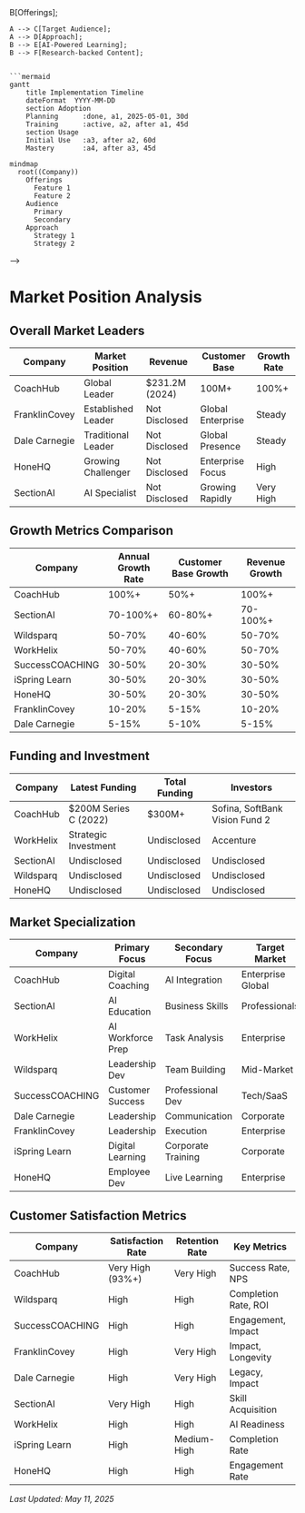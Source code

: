 <!-- Mermaid support for diagrams, flowcharts, and Gantt charts -->
<!-- Usage examples:
```mermaid
graph TD;
    A[Company] --> B[Offerings];
    A --> C[Target Audience];
    A --> D[Approach];
    B --> E[AI-Powered Learning];
    B --> F[Research-backed Content];
```

```mermaid
gantt
    title Implementation Timeline
    dateFormat  YYYY-MM-DD
    section Adoption
    Planning      :done, a1, 2025-05-01, 30d
    Training      :active, a2, after a1, 45d
    section Usage
    Initial Use   :a3, after a2, 60d
    Mastery       :a4, after a3, 45d
```

```mermaid
mindmap
  root((Company))
    Offerings
      Feature 1
      Feature 2
    Audience
      Primary
      Secondary
    Approach
      Strategy 1
      Strategy 2
```
-->
# Market Position Analysis

## Overall Market Leaders

| Company | Market Position | Revenue | Customer Base | Growth Rate |
|---------|----------------|---------|---------------|-------------|
| CoachHub | Global Leader | $231.2M (2024) | 100M+ | 100%+ |
| FranklinCovey | Established Leader | Not Disclosed | Global Enterprise | Steady |
| Dale Carnegie | Traditional Leader | Not Disclosed | Global Presence | Steady |
| HoneHQ | Growing Challenger | Not Disclosed | Enterprise Focus | High |
| SectionAI | AI Specialist | Not Disclosed | Growing Rapidly | Very High |

## Growth Metrics Comparison

| Company | Annual Growth Rate | Customer Base Growth | Revenue Growth |
|---------|-------------------|----------------------|----------------|
| CoachHub | 100%+ | 50%+ | 100%+ |
| SectionAI | 70-100%+ | 60-80%+ | 70-100%+ |
| Wildsparq | 50-70% | 40-60% | 50-70% |
| WorkHelix | 50-70% | 40-60% | 50-70% |
| SuccessCOACHING | 30-50% | 20-30% | 30-50% |
| iSpring Learn | 30-50% | 20-30% | 30-50% |
| HoneHQ | 30-50% | 20-30% | 30-50% |
| FranklinCovey | 10-20% | 5-15% | 10-20% |
| Dale Carnegie | 5-15% | 5-10% | 5-15% |

## Funding and Investment

| Company | Latest Funding | Total Funding | Investors |
|---------|---------------|---------------|-----------|
| CoachHub | $200M Series C (2022) | $300M+ | Sofina, SoftBank Vision Fund 2 |
| WorkHelix | Strategic Investment | Undisclosed | Accenture |
| SectionAI | Undisclosed | Undisclosed | Undisclosed |
| Wildsparq | Undisclosed | Undisclosed | Undisclosed |
| HoneHQ | Undisclosed | Undisclosed | Undisclosed |

## Market Specialization

| Company | Primary Focus | Secondary Focus | Target Market |
|---------|--------------|-----------------|---------------|
| CoachHub | Digital Coaching | AI Integration | Enterprise Global |
| SectionAI | AI Education | Business Skills | Professionals |
| WorkHelix | AI Workforce Prep | Task Analysis | Enterprise |
| Wildsparq | Leadership Dev | Team Building | Mid-Market |
| SuccessCOACHING | Customer Success | Professional Dev | Tech/SaaS |
| Dale Carnegie | Leadership | Communication | Corporate |
| FranklinCovey | Leadership | Execution | Enterprise |
| iSpring Learn | Digital Learning | Corporate Training | Corporate |
| HoneHQ | Employee Dev | Live Learning | Enterprise |

## Customer Satisfaction Metrics

| Company | Satisfaction Rate | Retention Rate | Key Metrics |
|---------|-------------------|---------------|-------------|
| CoachHub | Very High (93%+) | Very High | Success Rate, NPS |
| Wildsparq | High | High | Completion Rate, ROI |
| SuccessCOACHING | High | High | Engagement, Impact |
| FranklinCovey | High | Very High | Impact, Longevity |
| Dale Carnegie | High | Very High | Legacy, Impact |
| SectionAI | Very High | High | Skill Acquisition |
| WorkHelix | High | High | AI Readiness |
| iSpring Learn | High | Medium-High | Completion Rate |
| HoneHQ | High | High | Engagement Rate |

*Last Updated: May 11, 2025*
